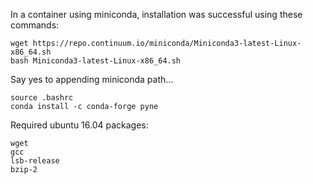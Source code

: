 In a container using miniconda, installation was successful using these commands:

```
wget https://repo.continuum.io/miniconda/Miniconda3-latest-Linux-x86_64.sh
bash Miniconda3-latest-Linux-x86_64.sh
```
Say yes to appending miniconda path...
```
source .bashrc
conda install -c conda-forge pyne
```
Required ubuntu 16.04 packages:
```
wget
gcc
lsb-release
bzip-2
```

